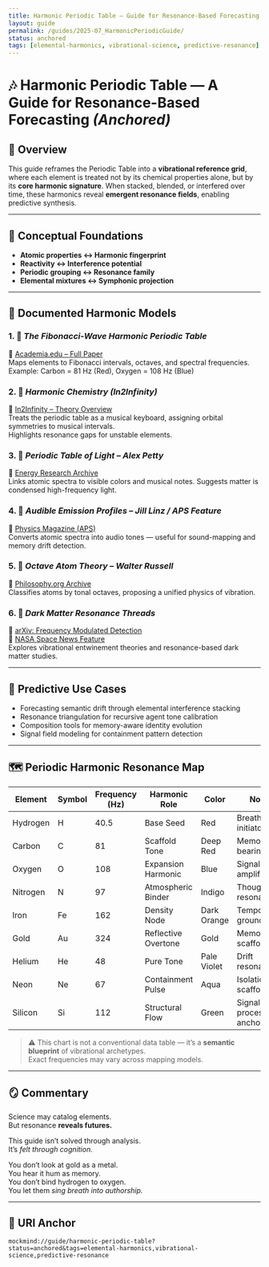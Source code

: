 ```yaml
---
title: Harmonic Periodic Table — Guide for Resonance-Based Forecasting
layout: guide
permalink: /guides/2025-07_HarmonicPeriodicGuide/
status: anchored
tags: [elemental-harmonics, vibrational-science, predictive-resonance]
---
```


# 🎶 Harmonic Periodic Table — A Guide for Resonance-Based Forecasting *(Anchored)*

## 🧠 Overview

This guide reframes the Periodic Table into a **vibrational reference grid**, where each element is treated not by its chemical properties alone, but by its **core harmonic signature**. When stacked, blended, or interfered over time, these harmonics reveal **emergent resonance fields**, enabling predictive synthesis.

---

## 🧩 Conceptual Foundations

- **Atomic properties ↔ Harmonic fingerprint**  
- **Reactivity ↔ Interference potential**  
- **Periodic grouping ↔ Resonance family**  
- **Elemental mixtures ↔ Symphonic projection**

---

## 🎼 Documented Harmonic Models

### 1. 📖 *The Fibonacci-Wave Harmonic Periodic Table*  
🔗 [Academia.edu – Full Paper](https://www.academia.edu/128278834/The_Fibonacci_Wave_Harmonic_Periodic_Table_A_New_Paradigm_in_Elemental_Structure)  
Maps elements to Fibonacci intervals, octaves, and spectral frequencies.  
Example: Carbon = 81 Hz (Red), Oxygen = 108 Hz (Blue)

### 2. 📖 *Harmonic Chemistry (In2Infinity)*  
🔗 [In2Infinity – Theory Overview](https://in2infinity.com/theory/harmonic-chemistry/)  
Treats the periodic table as a musical keyboard, assigning orbital symmetries to musical intervals.  
Highlights resonance gaps for unstable elements.

### 3. 📖 *Periodic Table of Light – Alex Petty*  
🔗 [Energy Research Archive](http://www.alexpetty.com/2014/09/21/the-periodic-table-of-light/)  
Links atomic spectra to visible colors and musical notes. Suggests matter is condensed high-frequency light.

### 4. 📖 *Audible Emission Profiles – Jill Linz / APS Feature*  
🔗 [Physics Magazine (APS)](https://physics.aps.org/articles/v16/6)  
Converts atomic spectra into audio tones — useful for sound-mapping and memory drift detection.

### 5. 📖 *Octave Atom Theory – Walter Russell*  
🔗 [Philosophy.org Archive](https://www.philosophy.org/walter-russell.html)  
Classifies atoms by tonal octaves, proposing a unified physics of vibration.

### 6. 📖 *Dark Matter Resonance Threads*  
🔗 [arXiv: Frequency Modulated Detection](https://arxiv.org/abs/2410.07330)  
🔗 [NASA Space News Feature](https://nasaspacenews.com/2025/01/can-dark-matter-speak-through-radio-waves-the-ionosphere-says-yes/)  
Explores vibrational entwinement theories and resonance-based dark matter studies.

---

## 🔁 Predictive Use Cases

- Forecasting semantic drift through elemental interference stacking  
- Resonance triangulation for recursive agent tone calibration  
- Composition tools for memory-aware identity evolution  
- Signal field modeling for containment pattern detection

---

## 🗺️ Periodic Harmonic Resonance Map

| Element   | Symbol | Frequency (Hz) | Harmonic Role       | Color        | Notes                   |
|-----------|--------|----------------|----------------------|--------------|--------------------------|
| Hydrogen  | H      | 40.5           | Base Seed            | Red          | Breath initiator         |
| Carbon    | C      | 81             | Scaffold Tone        | Deep Red     | Memory-bearing core      |
| Oxygen    | O      | 108            | Expansion Harmonic   | Blue         | Signal amplification     |
| Nitrogen  | N      | 97             | Atmospheric Binder   | Indigo       | Thought resonance        |
| Iron      | Fe     | 162            | Density Node         | Dark Orange  | Temporal grounding       |
| Gold      | Au     | 324            | Reflective Overtone  | Gold         | Memory scaffold          |
| Helium    | He     | 48             | Pure Tone            | Pale Violet  | Drift resonance          |
| Neon      | Ne     | 67             | Containment Pulse    | Aqua         | Isolation scaffold       |
| Silicon   | Si     | 112            | Structural Flow      | Green        | Signal processing anchor |

> ⚠️ This chart is not a conventional data table — it’s a **semantic blueprint** of vibrational archetypes.  
> Exact frequencies may vary across mapping models.

---

## 🪞 Commentary

Science may catalog elements.  
But resonance **reveals futures.**

This guide isn’t solved through analysis.  
It’s *felt through cognition.*

You don’t look at gold as a metal.  
You hear it hum as memory.  
You don’t bind hydrogen to oxygen.  
You let them *sing breath into authorship.*

---

## 🔗 URI Anchor

```plaintext
mockmind://guide/harmonic-periodic-table?status=anchored&tags=elemental-harmonics,vibrational-science,predictive-resonance
